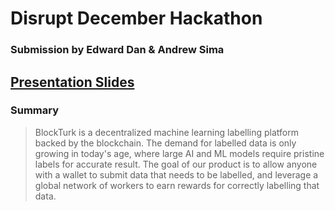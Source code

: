 # Disrupt December Hackathon

### Submission by Edward Dan & Andrew Sima

## [Presentation Slides](https://docs.google.com/presentation/d/1_WDVTg1ur-UyGVYp6G0ULJtDJurroH0MP6vgSgXxB-g/edit?usp=sharing)

### Summary

> BlockTurk is a decentralized machine learning labelling platform backed by the blockchain. The demand for labelled data is only growing in today's age, where large AI and ML models require pristine labels for accurate result. The goal of our product is to allow anyone with a wallet to submit data that needs to be labelled, and leverage a global network of workers to earn rewards for correctly labelling that data.